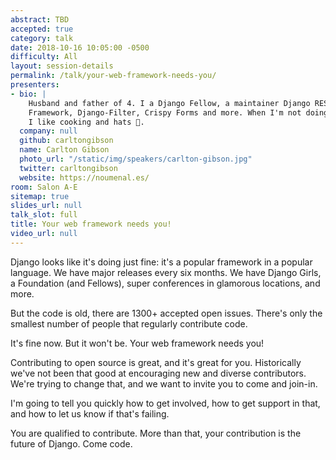 ```yaml
---
abstract: TBD
accepted: true
category: talk
date: 2018-10-16 10:05:00 -0500
difficulty: All
layout: session-details
permalink: /talk/your-web-framework-needs-you/
presenters:
- bio: |
    Husband and father of 4. I a Django Fellow, a maintainer Django REST
    Framework, Django-Filter, Crispy Forms and more. When I'm not doing that,
    I like cooking and hats 🌮.
  company: null
  github: carltongibson
  name: Carlton Gibson
  photo_url: "/static/img/speakers/carlton-gibson.jpg"
  twitter: carltongibson
  website: https://noumenal.es/
room: Salon A-E
sitemap: true
slides_url: null
talk_slot: full
title: Your web framework needs you!
video_url: null
---
```


Django looks like it's doing just fine: it's a popular framework in a popular
language. We have major releases every six months. We have Django Girls, a
Foundation (and Fellows), super conferences in glamorous locations, and more.

But the code is old, there are 1300+ accepted open issues. There's only the
smallest number of people that regularly contribute code.

It's fine now. But it won't be. Your web framework needs you!

Contributing to open source is great, and it's great for you. Historically
we've not been that good at encouraging new and diverse contributors. We're
trying to change that, and we want to invite you to come and join-in.

I'm going to tell you quickly how to get involved, how to get support in that,
and how to let us know if that's failing.

You are qualified to contribute. More than that, your contribution is the
future of Django. Come code.
